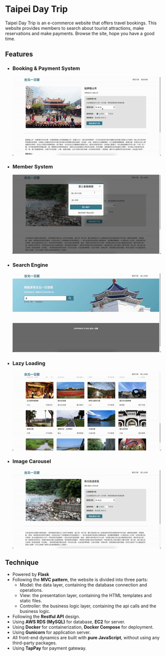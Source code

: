 # Taipei Day Trip

Taipei Day Trip is an e-commerce website that offers travel bookings. This website provides members to search about tourist attractions, make reservations and make payments. Browse the site, hope you have a good time.

## Features

-   <h3>Booking & Payment System</h3>

    ![Booking & Payment System](./static/img/github/booking_payment.gif)

-   <h3>Member System</h3>

    ![Member System](./static/img/github/member.gif)

-   <h3>Search Engine</h3>

    ![Search Engine](./static/img/github/search.gif)

-   <h3>Lazy Loading</h3>

    ![Lazy Loading](./static/img/github/lazy_loading.gif)

-   <h3>Image Carousel</h3>

    ![Image Carousel](./static/img/github/carousel.gif)

## Technique

-   Powered by <b>Flask</b>
-   Following the <b>MVC pattern</b>, the website is divided into three parts:
    -   Model: the data layer, containing the database connection and operations.
    -   View: the presentation layer, containing the HTML templates and static files.
    -   Controller: the business logic layer, containing the api calls and the business logic.
-   Following the <b>Restful API</b> design.
-   Using <b>AWS RDS (MySQL)</b> for database, <b>EC2</b> for server.
-   Using <b>Docker</b> for containerization, <b>Docker Compose</b> for deployment.
-   Using <b>Gunicorn</b> for application server.
-   All front-end dynamics are built with <b>pure JavaScript</b>, without using any third-party packages.
-   Using <b>TapPay</b> for payment gateway.
